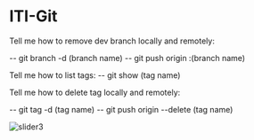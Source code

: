# ITI-Git
Tell me how to remove dev branch locally and remotely:


-- git branch -d (branch name)
-- git push origin :(branch name)


Tell me how to list tags:  -- git show (tag name)



Tell me how to delete tag locally and remotely:


-- git tag -d (tag name)
-- git push origin --delete (tag name)

![slider3](https://user-images.githubusercontent.com/24257175/191229553-55ed4317-8adf-45de-9cea-7c2c80b4850c.jpg)
